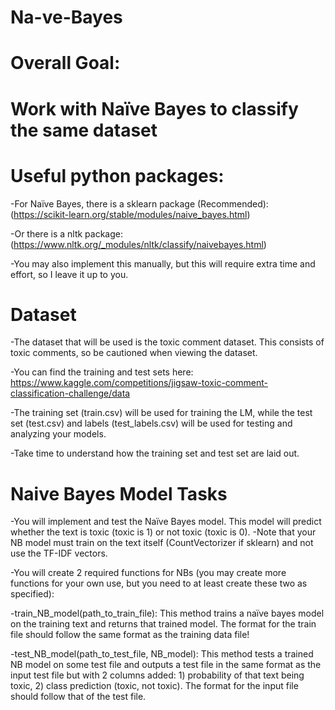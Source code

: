 # Na-ve-Bayes

# Overall Goal:
# Work with Naïve Bayes to classify the same dataset 
# Useful python packages:
-For Naïve Bayes,  there is a sklearn package (Recommended):
(https://scikit-learn.org/stable/modules/naive_bayes.html)

-Or there is a nltk package: (https://www.nltk.org/_modules/nltk/classify/naivebayes.html) 

-You may also implement this manually, but this will require extra time and effort, so I leave it up to you.

# Dataset
-The dataset that will be used is the toxic comment dataset. This consists of toxic comments, so be cautioned when viewing the dataset. 

-You can find the training and test sets here: https://www.kaggle.com/competitions/jigsaw-toxic-comment-classification-challenge/data

-The training set (train.csv) will be used for training the LM, while the test set (test.csv) and labels (test_labels.csv) will be used for testing and analyzing your models.

-Take time to understand how the training set and test set are laid out.

# Naive Bayes Model Tasks

-You will implement and test the Naïve Bayes model. This model will predict whether the text is toxic (toxic is 1) or not toxic (toxic is 0).
-Note that your NB model must train on the text itself (CountVectorizer if sklearn) and not use the TF-IDF vectors.


-You will create 2 required functions for NBs (you may create more functions for your own use, but you need to at least create these two as specified):

-train_NB_model(path_to_train_file):
This method trains a naïve bayes model on the training text and returns that trained model.  The format for the train file should follow the same format as the training data file!

-test_NB_model(path_to_test_file, NB_model):
This method tests a trained NB model on some test file and outputs a test file in the same format as the input test file but with 2 columns added: 1) probability of that text being toxic, 2) class prediction (toxic, not toxic).  The format for the input file should follow that of the test file.




